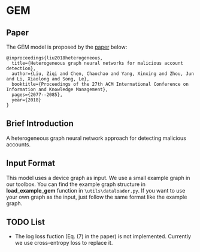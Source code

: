 
# GEM

## Paper
The GEM model is proposed by the [paper](https://dl.acm.org/citation.cfm?id=3272010) below:
```
@inproceedings{liu2018heterogeneous,
  title={Heterogeneous graph neural networks for malicious account detection},
  author={Liu, Ziqi and Chen, Chaochao and Yang, Xinxing and Zhou, Jun and Li, Xiaolong and Song, Le},
  booktitle={Proceedings of the 27th ACM International Conference on Information and Knowledge Management},
  pages={2077--2085},
  year={2018}
}
```


## Brief Introduction

A heterogeneous graph neural network approach for detecting malicious accounts.

## Input Format

This model uses a device graph as input. We use a small example graph in our toolbox. You can find the example graph structure in **load_example_gem** function in `\utils\dataloader.py`. If you want to use your own graph as the input, just follow the same format like the example graph. 

## TODO List

- The log loss fuction (Eq. (7) in the paper) is not implemented. Currently we use cross-entropy loss to replace it.

